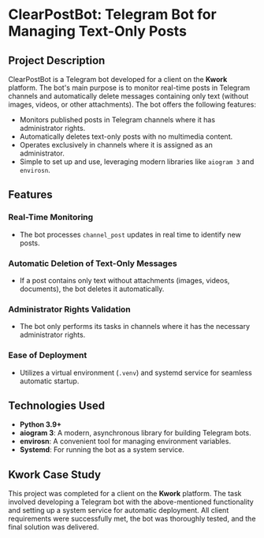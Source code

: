 # ClearPostBot: Telegram Bot for Managing Text-Only Posts

## Project Description

ClearPostBot is a Telegram bot developed for a client on the **Kwork** platform. The bot's main purpose is to monitor real-time posts in Telegram channels and automatically delete messages containing only text (without images, videos, or other attachments). The bot offers the following features:

- Monitors published posts in Telegram channels where it has administrator rights.
- Automatically deletes text-only posts with no multimedia content.
- Operates exclusively in channels where it is assigned as an administrator.
- Simple to set up and use, leveraging modern libraries like `aiogram 3` and `envirosn`.

## Features

### Real-Time Monitoring
- The bot processes `channel_post` updates in real time to identify new posts.

### Automatic Deletion of Text-Only Messages
- If a post contains only text without attachments (images, videos, documents), the bot deletes it automatically.

### Administrator Rights Validation
- The bot only performs its tasks in channels where it has the necessary administrator rights.

### Ease of Deployment
- Utilizes a virtual environment (`.venv`) and systemd service for seamless automatic startup.

## Technologies Used

- **Python 3.9+**
- **aiogram 3**: A modern, asynchronous library for building Telegram bots.
- **envirosn**: A convenient tool for managing environment variables.
- **Systemd**: For running the bot as a system service.

## Kwork Case Study

This project was completed for a client on the **Kwork** platform. The task involved developing a Telegram bot with the above-mentioned functionality and setting up a system service for automatic deployment. All client requirements were successfully met, the bot was thoroughly tested, and the final solution was delivered.
